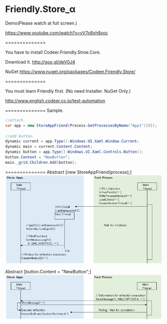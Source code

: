 Friendly.Store_α
==============

Demo(Please watch at full screen.)

https://www.youtube.com/watch?v=vV7o8xh8xoc

==============

You have to install Codeer.Friendly.Stroe.Core.

Download it.
http://goo.gl/deV0J4

NuGet
https://www.nuget.org/packages/Codeer.Friendly.Store/

==============

You must learn Friendly first.  (No need Installer. NuGet Only.)

http://www.english.codeer.co.jp/test-automation

==============
Sample.
```cs   
//attach.
var app = new StoreAppFriend(Process.GetProcessesByName("App1")[0]);

//add button.
dynamic current = app.Type().Windows.UI.Xaml.Window.Current;
dynamic main = current.Content.Content;
dynamic button = app.Type().Windows.UI.Xaml.Controls.Button();
button.Content = "NewButton";
main._grid.Children.Add(button);
```

==============
Abstract [new StoreAppFriend(process);]
![Attach](ReadMeImages/NewFriend_2.png)

Abstract [button.Content = "NewButton";]
![Execute](ReadMeImages/Execute_2.png)

